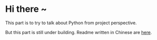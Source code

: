 # Hi there ~

This part is to try to talk about Python from project perspective.

But this part is still under building. Readme written in Chinese are [here](./README_zh.md).  
